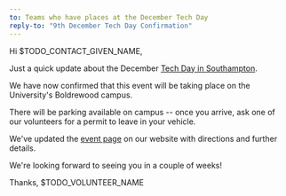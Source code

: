 ```yaml
---
to: Teams who have places at the December Tech Day
reply-to: "9th December Tech Day Confirmation"
---
```


Hi $TODO_CONTACT_GIVEN_NAME,

Just a quick update about the December [Tech Day in Southampton][event-page].

We have now confirmed that this event will be taking place on the University's Boldrewood campus.

There will be parking available on campus -- once you arrive, ask one of our volunteers for a permit to leave in your vehicle.

We've updated the [event page][event-page] on our website with directions and further details.

We're looking forward to seeing you in a couple of weeks!

Thanks,
$TODO_VOLUNTEER_NAME

[event-page]: https://studentrobotics.org/events/sr2024/southampton-tech-day-december/
